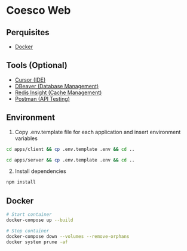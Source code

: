 # Coesco Web

## Perquisites

- [Docker](https://www.docker.com/products/docker-desktop/)

## Tools (Optional)

- [Cursor (IDE)](https://www.cursor.com/)
- [DBeaver (Database Management)](https://dbeaver.io/)
- [Redis Insight (Cache Management)](https://redis.io/insight/)
- [Postman (API Testing)](https://www.postman.com/downloads/)

## Environment

1. Copy .env.template file for each application and insert environment variables

```bash
cd apps/client && cp .env.template .env && cd ..
```

```bash
cd apps/server && cp .env.template .env && cd ..
```

2. Install dependencies

```bash
npm install
```

## Docker

```bash
# Start container
docker-compose up --build

# Stop container
docker-compose down --volumes --remove-orphans
docker system prune -af
```
